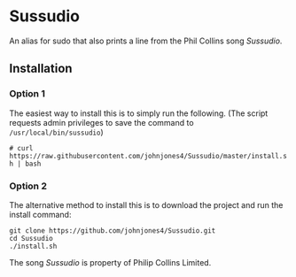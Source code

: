 # Sussudio

An alias for sudo that also prints a line from the Phil Collins song _Sussudio_.

## Installation

### Option 1

The easiest way to install this is to simply run the following. (The script requests admin privileges to save the command to `/usr/local/bin/sussudio`)

`# curl https://raw.githubusercontent.com/johnjones4/Sussudio/master/install.sh | bash`

### Option 2

The alternative method to install this is to download the project and run the install command:

```
git clone https://github.com/johnjones4/Sussudio.git
cd Sussudio
./install.sh
```

The song _Sussudio_ is property of Philip Collins Limited.
